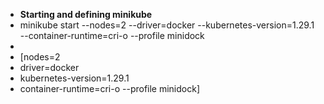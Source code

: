 - **Starting and defining minikube**
- minikube start --nodes=2 --driver=docker --kubernetes-version=1.29.1 --container-runtime=cri-o --profile minidock
-
- [nodes=2
- driver=docker
- kubernetes-version=1.29.1
- container-runtime=cri-o --profile minidock]